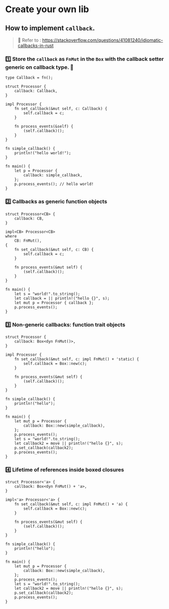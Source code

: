 # Create your own lib

## How to implement `callback`.

> 🤔 Refer to : https://stackoverflow.com/questions/41081240/idiomatic-callbacks-in-rust

### 1️⃣ Store the `callback` as `FnMut` in the `Box` with the callback setter generic on callback type. 🤯

```rust,editable
type Callback = fn();

struct Processor {
    callback: Callback,
}

impl Processor {
    fn set_callback(&mut self, c: Callback) {
        self.callback = c;
    }

    fn process_events(&self) {
        (self.callback)();
    }
}

fn simple_callback() {
    println!("hello world!");
}

fn main() {
    let p = Processor {
        callback: simple_callback,
    };
    p.process_events(); // hello world!
}
```

### 2️⃣ Callbacks as generic function objects

```rust,editable
struct Processor<CB> {
    callback: CB,
}

impl<CB> Processor<CB>
where
    CB: FnMut(),
{
    fn set_callback(&mut self, c: CB) {
        self.callback = c;
    }

    fn process_events(&mut self) {
        (self.callback)();
    }
}

fn main() {
    let s = "world!".to_string();
    let callback = || println!("hello {}", s);
    let mut p = Processor { callback };
    p.process_events();
}
```

### 3️⃣ Non-generic callbacks: function trait objects

```rust,editable
struct Processor {
    callback: Box<dyn FnMut()>,
}

impl Processor {
    fn set_callback(&mut self, c: impl FnMut() + 'static) {
        self.callback = Box::new(c);
    }

    fn process_events(&mut self) {
        (self.callback)();
    }
}

fn simple_callback() {
    println!("hello");
}

fn main() {
    let mut p = Processor {
        callback: Box::new(simple_callback),
    };
    p.process_events();
    let s = "world!".to_string();
    let callback2 = move || println!("hello {}", s);
    p.set_callback(callback2);
    p.process_events();
}
```

### 4️⃣ Lifetime of references inside boxed closures

```rust,editable
struct Processor<'a> {
    callback: Box<dyn FnMut() + 'a>,
}

impl<'a> Processor<'a> {
    fn set_callback(&mut self, c: impl FnMut() + 'a) {
        self.callback = Box::new(c);
    }

    fn process_events(&mut self) {
        (self.callback)();
    }
}

fn simple_callback() {
    println!("hello");
}

fn main() {
    let mut p = Processor {
        callback: Box::new(simple_callback),
    };
    p.process_events();
    let s = "world!".to_string();
    let callback2 = move || println!("hello {}", s);
    p.set_callback(callback2);
    p.process_events();
}
```
